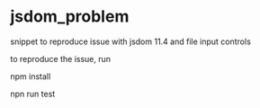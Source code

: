 # jsdom_problem
snippet to reproduce issue with jsdom 11.4 and file input controls

to reproduce the issue, run

npm install

npn run test
